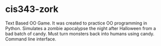 # cis343-zork
Text Based OO Game. It was created to practice OO programming in Python. Simulates a zombie apocalypse the night after Halloween from a bad batch of candy. Must turn monsters back into humans using candy. Command line interface.
